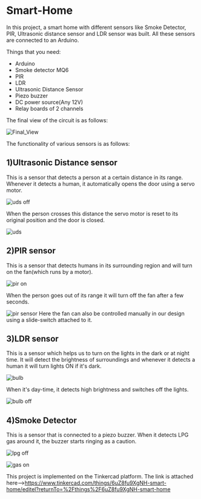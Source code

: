 # Smart-Home
In this project, a smart home with different sensors like  Smoke Detector, PIR, Ultrasonic distance sensor and LDR sensor was built. All these sensors are connected to an Arduino.

Things that you need:
<ul>
  <li>Arduino</li>
  <li>Smoke detector MQ6</li>
  <li>PIR</li>
  <li>LDR</li>
  <li>Ultrasonic Distance Sensor</li>
  <li>Piezo buzzer</li>
  <li>DC power source(Any 12V)</li>
  <li>Relay boards of 2 channels </li>
</ul>

The final view of the circuit is as follows:

![Final_View](https://github.com/user-attachments/assets/cd8ef1ab-72f7-4afb-9dda-a1d75d2e180b)


The functionality of various sensors is as follows:
## 1)Ultrasonic Distance sensor

This is a sensor that detects a person at a certain distance in its range. Whenever it detects a human, it automatically opens the door using a servo motor.

![uds off](https://user-images.githubusercontent.com/97884235/178325344-c7f2d5ec-7ce6-45b4-ad6c-2114ebea1339.png)

When the person crosses this distance the servo motor is reset to its original position and the door is closed.

![uds](https://user-images.githubusercontent.com/97884235/178325303-2b3010ce-074a-4500-8252-ae0e22f755a2.png)

## 2)PIR sensor

This is a sensor that detects humans in its surrounding region and will turn on the fan(which runs by a motor).

![pir on](https://user-images.githubusercontent.com/97884235/178325566-b2eafaf5-01ca-47a4-9350-ecbeff7769e1.png)

When the person goes out of its range it will turn off the fan after a few seconds.

![pir sensor](https://user-images.githubusercontent.com/97884235/178325683-6a1b2e60-4607-42f4-bd06-7d01811d4262.png)
Here the fan can also be controlled manually in our design using a slide-switch attached to it.

## 3)LDR sensor

This is a sensor which helps us to turn on the lights in the dark or at night time. It will detect the brightness of surroundings and whenever it detects a human it will turn lights ON if it's dark.

![bulb](https://user-images.githubusercontent.com/97884235/178326185-30a5165f-abeb-425d-8f98-b43352ae4156.png)

When it's day-time, it detects high brightness and switches off the lights.

![bulb off](https://user-images.githubusercontent.com/97884235/178326324-73c2487f-b1ec-4e2d-acdf-f113c49f78bf.png)

## 4)Smoke Detector
This is a sensor that is connected to a piezo buzzer. When it detects LPG gas around it, the buzzer starts ringing as a caution.

![lpg off](https://user-images.githubusercontent.com/97884235/178326787-6d31dd6c-ff8d-43f3-a144-d46f2c70c92d.png)

![gas on](https://user-images.githubusercontent.com/97884235/178326726-ea3fa240-9d80-4e44-81ce-c84ff7203778.png)

This project is implemented on the Tinkercad platform. The link is attached here-->https://www.tinkercad.com/things/6uZ8fu9XgNH-smart-home/editel?returnTo=%2Fthings%2F6uZ8fu9XgNH-smart-home
